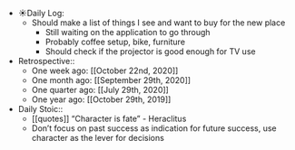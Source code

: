 - ☀️Daily Log:
    - Should make a list of things I see and want to buy for the new place
        - Still waiting on the application to go through
        - Probably coffee setup, bike, furniture
        - Should check if the projector is good enough for TV use
- Retrospective::
    - One week ago: [[October 22nd, 2020]]
    - One month ago: [[September 29th, 2020]]
    - One quarter ago: [[July 29th, 2020]]
    - One year ago: [[October 29th, 2019]]
- Daily Stoic::
    - [[quotes]] “Character is fate” - Heraclitus
    - Don’t focus on past success as indication for future success, use character as the lever for decisions

